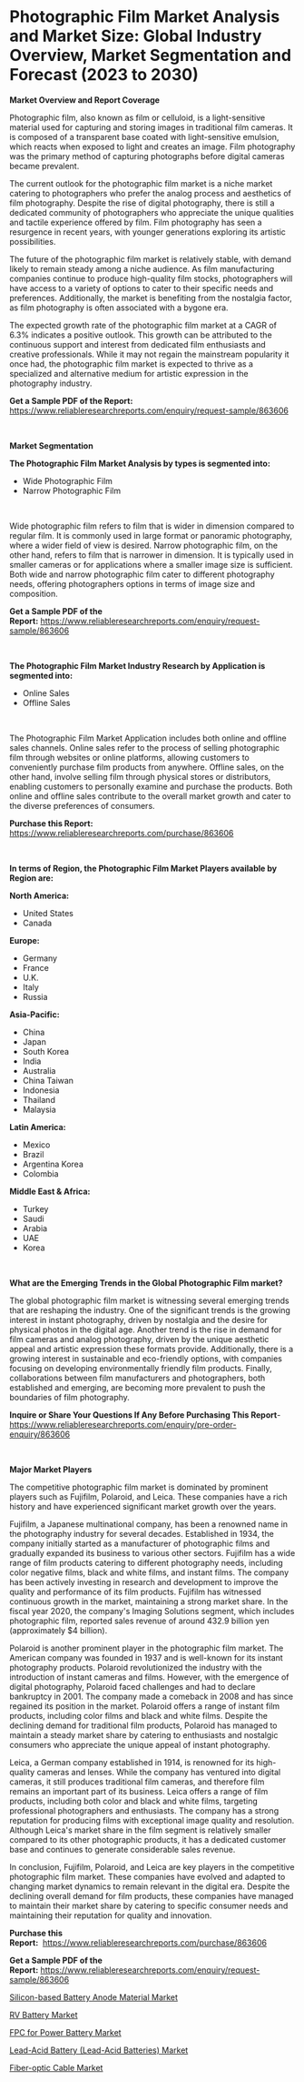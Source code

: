 <p><h1>Photographic Film Market Analysis and Market Size: Global Industry Overview, Market Segmentation and Forecast (2023 to 2030)</h1></p><p><strong>Market Overview and Report Coverage</strong></p>
<p><p>Photographic film, also known as film or celluloid, is a light-sensitive material used for capturing and storing images in traditional film cameras. It is composed of a transparent base coated with light-sensitive emulsion, which reacts when exposed to light and creates an image. Film photography was the primary method of capturing photographs before digital cameras became prevalent.</p><p>The current outlook for the photographic film market is a niche market catering to photographers who prefer the analog process and aesthetics of film photography. Despite the rise of digital photography, there is still a dedicated community of photographers who appreciate the unique qualities and tactile experience offered by film. Film photography has seen a resurgence in recent years, with younger generations exploring its artistic possibilities.</p><p>The future of the photographic film market is relatively stable, with demand likely to remain steady among a niche audience. As film manufacturing companies continue to produce high-quality film stocks, photographers will have access to a variety of options to cater to their specific needs and preferences. Additionally, the market is benefiting from the nostalgia factor, as film photography is often associated with a bygone era.</p><p>The expected growth rate of the photographic film market at a CAGR of 6.3% indicates a positive outlook. This growth can be attributed to the continuous support and interest from dedicated film enthusiasts and creative professionals. While it may not regain the mainstream popularity it once had, the photographic film market is expected to thrive as a specialized and alternative medium for artistic expression in the photography industry.</p></p>
<p><strong>Get a Sample PDF of the Report:</strong> <a href="https://www.reliableresearchreports.com/enquiry/request-sample/863606">https://www.reliableresearchreports.com/enquiry/request-sample/863606</a></p>
<p>&nbsp;</p>
<p><strong>Market Segmentation</strong></p>
<p><strong>The Photographic Film Market Analysis by types is segmented into:</strong></p>
<p><ul><li>Wide Photographic Film</li><li>Narrow Photographic Film</li></ul></p>
<p>&nbsp;</p>
<p><p>Wide photographic film refers to film that is wider in dimension compared to regular film. It is commonly used in large format or panoramic photography, where a wider field of view is desired. Narrow photographic film, on the other hand, refers to film that is narrower in dimension. It is typically used in smaller cameras or for applications where a smaller image size is sufficient. Both wide and narrow photographic film cater to different photography needs, offering photographers options in terms of image size and composition.</p></p>
<p><strong>Get a Sample PDF of the Report:</strong>&nbsp;<a href="https://www.reliableresearchreports.com/enquiry/request-sample/863606">https://www.reliableresearchreports.com/enquiry/request-sample/863606</a></p>
<p>&nbsp;</p>
<p><strong>The Photographic Film Market Industry Research by Application is segmented into:</strong></p>
<p><ul><li>Online Sales</li><li>Offline Sales</li></ul></p>
<p>&nbsp;</p>
<p><p>The Photographic Film Market Application includes both online and offline sales channels. Online sales refer to the process of selling photographic film through websites or online platforms, allowing customers to conveniently purchase film products from anywhere. Offline sales, on the other hand, involve selling film through physical stores or distributors, enabling customers to personally examine and purchase the products. Both online and offline sales contribute to the overall market growth and cater to the diverse preferences of consumers.</p></p>
<p><strong>Purchase this Report:</strong>&nbsp; <a href="https://www.reliableresearchreports.com/purchase/863606">https://www.reliableresearchreports.com/purchase/863606</a></p>
<p>&nbsp;</p>
<p><strong>In terms of Region, the Photographic Film Market Players available by Region are:</strong></p>
<p>
    <p> <strong> North America: </strong>
        <ul>
            <li>United States</li>
            <li>Canada</li>
        </ul>
        </p> 
    <p> <strong> Europe: </strong>
        <ul>
            <li>Germany</li>
            <li>France</li>
            <li>U.K.</li>
            <li>Italy</li>
            <li>Russia</li>
        </ul>
        </p> 
    <p> <strong> Asia-Pacific: </strong>
        <ul>
            <li>China</li>
            <li>Japan</li>
            <li>South Korea</li>
            <li>India</li>
            <li>Australia</li>
            <li>China Taiwan</li>
            <li>Indonesia</li>
            <li>Thailand</li>
            <li>Malaysia</li>
        </ul>
        </p> 
    <p> <strong> Latin America: </strong>
        <ul>
            <li>Mexico</li>
            <li>Brazil</li>
            <li>Argentina Korea</li>
            <li>Colombia</li>
        </ul>
        </p> 
    <p> <strong> Middle East & Africa: </strong>
        <ul>
            <li>Turkey</li>
            <li>Saudi</li>
            <li>Arabia</li>
            <li>UAE</li>
            <li>Korea</li>
        </ul>
    </p>
    </p>
<p>&nbsp;</p>
<p><strong>What are the Emerging Trends in the Global Photographic Film market?</strong></p>
<p><p>The global photographic film market is witnessing several emerging trends that are reshaping the industry. One of the significant trends is the growing interest in instant photography, driven by nostalgia and the desire for physical photos in the digital age. Another trend is the rise in demand for film cameras and analog photography, driven by the unique aesthetic appeal and artistic expression these formats provide. Additionally, there is a growing interest in sustainable and eco-friendly options, with companies focusing on developing environmentally friendly film products. Finally, collaborations between film manufacturers and photographers, both established and emerging, are becoming more prevalent to push the boundaries of film photography.</p></p>
<p><strong>Inquire or Share Your Questions If Any Before Purchasing This Report</strong>- <a href="https://www.reliableresearchreports.com/enquiry/pre-order-enquiry/863606">https://www.reliableresearchreports.com/enquiry/pre-order-enquiry/863606</a></p>
<p>&nbsp;</p>
<p><strong>Major Market Players</strong></p>
<p><p>The competitive photographic film market is dominated by prominent players such as Fujifilm, Polaroid, and Leica. These companies have a rich history and have experienced significant market growth over the years.</p><p>Fujifilm, a Japanese multinational company, has been a renowned name in the photography industry for several decades. Established in 1934, the company initially started as a manufacturer of photographic films and gradually expanded its business to various other sectors. Fujifilm has a wide range of film products catering to different photography needs, including color negative films, black and white films, and instant films. The company has been actively investing in research and development to improve the quality and performance of its film products. Fujifilm has witnessed continuous growth in the market, maintaining a strong market share. In the fiscal year 2020, the company's Imaging Solutions segment, which includes photographic film, reported sales revenue of around 432.9 billion yen (approximately $4 billion).</p><p>Polaroid is another prominent player in the photographic film market. The American company was founded in 1937 and is well-known for its instant photography products. Polaroid revolutionized the industry with the introduction of instant cameras and films. However, with the emergence of digital photography, Polaroid faced challenges and had to declare bankruptcy in 2001. The company made a comeback in 2008 and has since regained its position in the market. Polaroid offers a range of instant film products, including color films and black and white films. Despite the declining demand for traditional film products, Polaroid has managed to maintain a steady market share by catering to enthusiasts and nostalgic consumers who appreciate the unique appeal of instant photography.</p><p>Leica, a German company established in 1914, is renowned for its high-quality cameras and lenses. While the company has ventured into digital cameras, it still produces traditional film cameras, and therefore film remains an important part of its business. Leica offers a range of film products, including both color and black and white films, targeting professional photographers and enthusiasts. The company has a strong reputation for producing films with exceptional image quality and resolution. Although Leica's market share in the film segment is relatively smaller compared to its other photographic products, it has a dedicated customer base and continues to generate considerable sales revenue.</p><p>In conclusion, Fujifilm, Polaroid, and Leica are key players in the competitive photographic film market. These companies have evolved and adapted to changing market dynamics to remain relevant in the digital era. Despite the declining overall demand for film products, these companies have managed to maintain their market share by catering to specific consumer needs and maintaining their reputation for quality and innovation.</p></p>
<p><strong>Purchase this Report:</strong>&nbsp;&nbsp;<a href="https://www.reliableresearchreports.com/purchase/863606">https://www.reliableresearchreports.com/purchase/863606</a></p>
<p></p>
<p><strong>Get a Sample PDF of the Report:</strong>&nbsp;<a href="https://www.reliableresearchreports.com/enquiry/request-sample/863606">https://www.reliableresearchreports.com/enquiry/request-sample/863606</a></p>
<p><p><a href="https://medium.com/@joanacasper19/silicon-based-battery-anode-material-market-competitive-analysis-market-trends-and-forecast-to-080dbde2e19b">Silicon-based Battery Anode Material Market</a></p><p><a href="https://medium.com/@fosterfahey1016/rv-battery-nbsp-market-focuses-on-market-share-size-and-projected-forecast-till-2030-93e6450bd695">RV Battery Market</a></p><p><a href="https://medium.com/@reyeshowell655/fpc-for-power-battery-market-the-key-to-successful-business-strategy-forecast-till-2030-6d20e9320537">FPC for Power Battery Market</a></p><p><a href="https://medium.com/@jonatanjast6362/lead-acid-battery-lead-acid-batteries-market-outlook-industry-overview-and-forecast-2023-to-286bd53c0bbd">Lead-Acid Battery (Lead-Acid Batteries) Market</a></p><p><a href="https://medium.com/@jarredmertz2772/fiber-optic-cable-market-competitive-analysis-market-trends-and-forecast-to-2030-2da23d00eacf">Fiber-optic Cable Market</a></p></p>